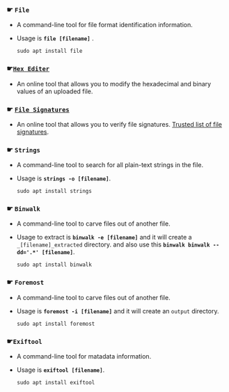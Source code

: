 
### ☛ `File`

* A command-line tool for file format identification information. 

* Usage is **`file [filename]`** .
	 ```
	 sudo apt install file
	 ```

### ☛[`Hex Editer`](https://hexed.it)

* An online tool that allows you to modify the hexadecimal and binary values of an uploaded file.
  
### ☛ [`File Signatures`](https://www.filesignatures.net/index.php?page=all)

* An online tool that allows you to verify file signatures. [Trusted list of file signatures](https://en.wikipedia.org/wiki/List_of_file_signatures).

### ☛ `Strings`

* A command-line tool to search for all plain-text strings in the file.

* Usage is **`strings -o [filename]`**.
	```
	sudo apt install strings
	```

### ☛ `Binwalk`

* A command-line tool to carve files out of another file. 

* Usage to extract is **`binwalk -e [filename]`** and it will create a `_[filename]_extracted` directory. and also use this **`binwalk binwalk --dd='.*' [filename]`**.
	``` 
	sudo apt install binwalk
	```

### ☛ `Foremost`

* A command-line tool to carve files out of another file.
		
* Usage is **`foremost -i [filename]`** and it will create an `output` directory.
	```
	sudo apt install foremost
	```

### ☛`Exiftool`

* A command-line tool for matadata information. 

* Usage is **`exiftool [filename]`**.
	```
	sudo apt install exiftool
	```
